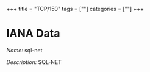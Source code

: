 +++
title = "TCP/150"
tags = [""]
categories = [""]
+++

# IANA Data

_Name:_ sql-net

_Description:_ SQL-NET

